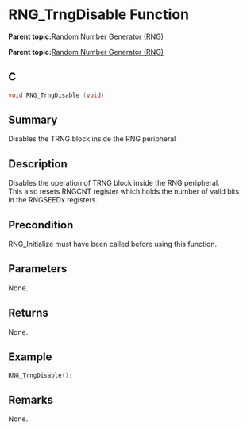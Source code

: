 # RNG\_TrngDisable Function

**Parent topic:**[Random Number Generator \(RNG\)](GUID-BA368FE6-8615-4C2E-A9D5-39DF808D9FEF.md)

**Parent topic:**[Random Number Generator \(RNG\)](GUID-A3112C88-7C07-437B-B8E0-6EACE6B7C467.md)

## C

```c
void RNG_TrngDisable (void);
```

## Summary

Disables the TRNG block inside the RNG peripheral

## Description

Disables the operation of TRNG block inside the RNG peripheral.<br />This also resets RNGCNT register which holds the number of valid bits<br />in the RNGSEEDx registers.

## Precondition

RNG\_Initialize must have been called before using this function.

## Parameters

None.

## Returns

None.

## Example

```c
RNG_TrngDisable();
```

## Remarks

None.

